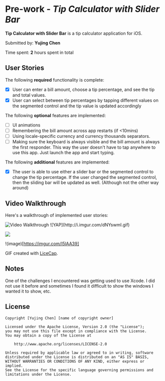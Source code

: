 # Pre-work - *Tip Calculator with Slider Bar*

**Tip Calculator with Slider Bar** is a tip calculator application for iOS.

Submitted by: **Yujing Chen**

Time spent: **2** hours spent in total

## User Stories

The following **required** functionality is complete:

* [X] User can enter a bill amount, choose a tip percentage, and see the tip and total values.
* [X] User can select between tip percentages by tapping different values on the segmented control and the tip value is updated accordingly

The following **optional** features are implemented:

* [ ] UI animations
* [ ] Remembering the bill amount across app restarts (if <10mins)
* [ ] Using locale-specific currency and currency thousands separators.
* [ ] Making sure the keyboard is always visible and the bill amount is always the first responder. This way the user doesn't have to tap anywhere to use this app. Just launch the app and start typing.

The following **additional** features are implemented:

- [X] The user is able to use either a slider bar or the segmented control to change the tip percentage. If the user changed the segmented control, then the sliding bar will be updated as well. (Although not the other way around)

## Video Walkthrough

Here's a walkthrough of implemented user stories:


<img src='https://imgur.com/I5lAA39.gif' title='Video Walkthrough' width='' alt='Video Walkthrough' />
![YAP](http://i.imgur.com/dNYswmI.gif)
<blockquote class="imgur-embed-pub" lang="en" data-id="a/IBp9tcj" data-context="false" ><a href="//imgur.com/a/IBp9tcj"></a></blockquote><script async src="//s.imgur.com/min/embed.js" charset="utf-8"></script>
<img src="https://imgur.com/a/IBp9tcj"/>

!(image)[https://imgur.com/I5lAA39]

GIF created with [LiceCap](http://www.cockos.com/licecap/).

## Notes

One of the challenges I encountered was getting used to use Xcode. I did not use it before and sometimes I found it difficult to show the windows I wanted it to show, etc.

## License

    Copyright [Yujing Chen] [name of copyright owner]

    Licensed under the Apache License, Version 2.0 (the "License");
    you may not use this file except in compliance with the License.
    You may obtain a copy of the License at

        http://www.apache.org/licenses/LICENSE-2.0

    Unless required by applicable law or agreed to in writing, software
    distributed under the License is distributed on an "AS IS" BASIS,
    WITHOUT WARRANTIES OR CONDITIONS OF ANY KIND, either express or implied.
    See the License for the specific language governing permissions and
    limitations under the License.
